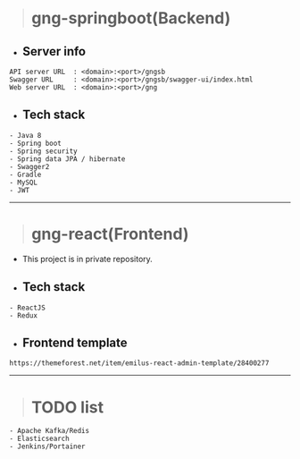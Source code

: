 > # gng-springboot(Backend)

- ## Server info
```
API server URL  : <domain>:<port>/gngsb
Swagger URL     : <domain>:<port>/gngsb/swagger-ui/index.html
Web server URL  : <domain>:<port>/gng
```

- ## Tech stack
```
- Java 8
- Spring boot
- Spring security
- Spring data JPA / hibernate
- Swagger2
- Gradle
- MySQL
- JWT
```

---

> # gng-react(Frontend)

- This project is in private repository.

- ## Tech stack
```
- ReactJS
- Redux
```

- ## Frontend template
```
https://themeforest.net/item/emilus-react-admin-template/28400277
```

---

> # TODO list
```
- Apache Kafka/Redis
- Elasticsearch
- Jenkins/Portainer
```
